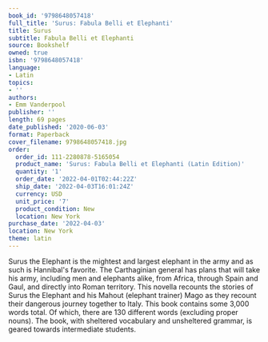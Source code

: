 ```yaml
---
book_id: '9798648057418'
full_title: 'Surus: Fabula Belli et Elephanti'
title: Surus
subtitle: Fabula Belli et Elephanti
source: Bookshelf
owned: true
isbn: '9798648057418'
language:
- Latin
topics:
- ''
authors:
- Emm Vanderpool
publisher: ''
length: 69 pages
date_published: '2020-06-03'
format: Paperback
cover_filename: 9798648057418.jpg
order:
  order_id: 111-2280878-5165054
  product_name: 'Surus: Fabula Belli et Elephanti (Latin Edition)'
  quantity: '1'
  order_date: '2022-04-01T02:44:22Z'
  ship_date: '2022-04-03T16:01:24Z'
  currency: USD
  unit_price: '7'
  product_condition: New
  location: New York
purchase_date: '2022-04-03'
location: New York
theme: latin
---
```

Surus the Elephant is the mightest and largest elephant in the army and as such is Hannibal's favorite. The Carthaginian general has plans that will take his army, including men and elephants alike, from Africa, through Spain and Gaul, and directly into Roman territory. This novella recounts the stories of Surus the Elephant and his Mahout (elephant trainer) Mago as they recount their dangerous journey together to Italy. This book contains some 3,000 words total. Of which, there are 130 different words (excluding proper nouns). The book, with sheltered vocabulary and unsheltered grammar, is geared towards intermediate students.
